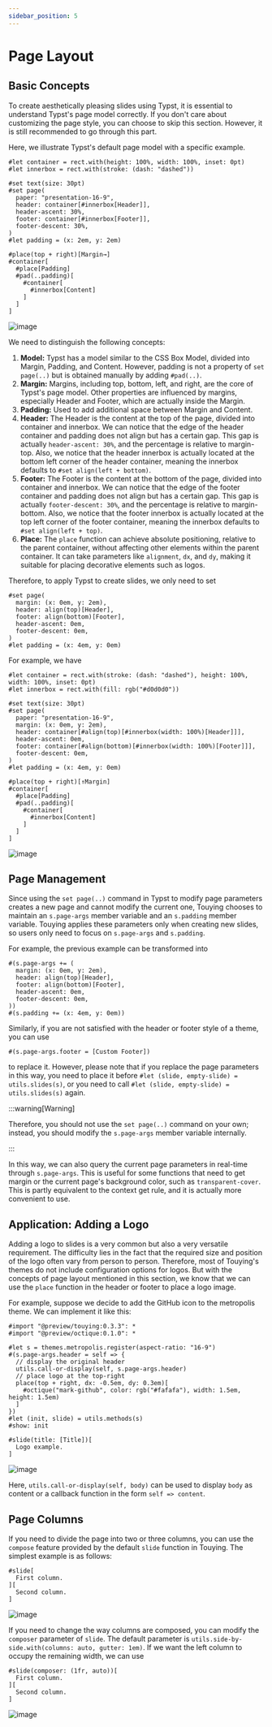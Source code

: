 ```yaml
---
sidebar_position: 5
---
```


# Page Layout

## Basic Concepts

To create aesthetically pleasing slides using Typst, it is essential to understand Typst's page model correctly. If you don't care about customizing the page style, you can choose to skip this section. However, it is still recommended to go through this part.

Here, we illustrate Typst's default page model with a specific example.

```typst
#let container = rect.with(height: 100%, width: 100%, inset: 0pt)
#let innerbox = rect.with(stroke: (dash: "dashed"))

#set text(size: 30pt)
#set page(
  paper: "presentation-16-9",
  header: container[#innerbox[Header]],
  header-ascent: 30%,
  footer: container[#innerbox[Footer]],
  footer-descent: 30%,
)
#let padding = (x: 2em, y: 2em)

#place(top + right)[Margin→]
#container[
  #place[Padding]
  #pad(..padding)[
    #container[
      #innerbox[Content]
    ]
  ]
]
```

![image](https://github.com/touying-typ/touying/assets/34951714/6cbb1092-c733-41b6-a15d-822ce970ef13)

We need to distinguish the following concepts:

1. **Model:** Typst has a model similar to the CSS Box Model, divided into Margin, Padding, and Content. However, padding is not a property of `set page(..)` but is obtained manually by adding `#pad(..)`.
2. **Margin:** Margins, including top, bottom, left, and right, are the core of Typst's page model. Other properties are influenced by margins, especially Header and Footer, which are actually inside the Margin.
3. **Padding:** Used to add additional space between Margin and Content.
4. **Header:** The Header is the content at the top of the page, divided into container and innerbox. We can notice that the edge of the header container and padding does not align but has a certain gap. This gap is actually `header-ascent: 30%`, and the percentage is relative to margin-top. Also, we notice that the header innerbox is actually located at the bottom left corner of the header container, meaning the innerbox defaults to `#set align(left + bottom)`.
5. **Footer:** The Footer is the content at the bottom of the page, divided into container and innerbox. We can notice that the edge of the footer container and padding does not align but has a certain gap. This gap is actually `footer-descent: 30%`, and the percentage is relative to margin-bottom. Also, we notice that the footer innerbox is actually located at the top left corner of the footer container, meaning the innerbox defaults to `#set align(left + top)`.
6. **Place:** The `place` function can achieve absolute positioning, relative to the parent container, without affecting other elements within the parent container. It can take parameters like `alignment`, `dx`, and `dy`, making it suitable for placing decorative elements such as logos.

Therefore, to apply Typst to create slides, we only need to set

```typst
#set page(
  margin: (x: 0em, y: 2em),
  header: align(top)[Header],
  footer: align(bottom)[Footer],
  header-ascent: 0em,
  footer-descent: 0em,
)
#let padding = (x: 4em, y: 0em)
```

For example, we have

```typst
#let container = rect.with(stroke: (dash: "dashed"), height: 100%, width: 100%, inset: 0pt)
#let innerbox = rect.with(fill: rgb("#d0d0d0"))

#set text(size: 30pt)
#set page(
  paper: "presentation-16-9",
  margin: (x: 0em, y: 2em),
  header: container[#align(top)[#innerbox(width: 100%)[Header]]],
  header-ascent: 0em,
  footer: container[#align(bottom)[#innerbox(width: 100%)[Footer]]],
  footer-descent: 0em,
)
#let padding = (x: 4em, y: 0em)

#place(top + right)[↑Margin]
#container[
  #place[Padding]
  #pad(..padding)[
    #container[
      #innerbox[Content]
    ]
  ]
]
```

![image](https://github.com/touying-typ/touying/assets/34951714/6127d231-86f3-4262-b7c6-b199d47ae12b)

## Page Management

Since using the `set page(..)` command in Typst to modify page parameters creates a new page and cannot modify the current one, Touying chooses to maintain an `s.page-args` member variable and an `s.padding` member variable. Touying applies these parameters only when creating new slides, so users only need to focus on `s.page-args` and `s.padding`.

For example, the previous example can be transformed into

```typst
#(s.page-args += (
  margin: (x: 0em, y: 2em),
  header: align(top)[Header],
  footer: align(bottom)[Footer],
  header-ascent: 0em,
  footer-descent: 0em,
))
#(s.padding += (x: 4em, y: 0em))
```

Similarly, if you are not satisfied with the header or footer style of a theme, you can use

```typst
#(s.page-args.footer = [Custom Footer])
```

to replace it. However, please note that if you replace the page parameters in this way, you need to place it before `#let (slide, empty-slide) = utils.slides(s)`, or you need to call `#let (slide, empty-slide) = utils.slides(s)` again.

:::warning[Warning]

Therefore, you should not use the `set page(..)` command on your own; instead, you should modify the `s.page-args` member variable internally.

:::

In this way, we can also query the current page parameters in real-time through `s.page-args`. This is useful for some functions that need to get margin or the current page's background color, such as `transparent-cover`. This is partly equivalent to the context get rule, and it is actually more convenient to use.

## Application: Adding a Logo

Adding a logo to slides is a very common but also a very versatile requirement. The difficulty lies in the fact that the required size and position of the logo often vary from person to person. Therefore, most of Touying's themes do not include configuration options for logos. But with the concepts of page layout mentioned in this section, we know that we can use the `place` function in the header or footer to place a logo image.

For example, suppose we decide to add the GitHub icon to the metropolis theme. We can implement it like this:

```typst
#import "@preview/touying:0.3.3": *
#import "@preview/octique:0.1.0": *

#let s = themes.metropolis.register(aspect-ratio: "16-9")
#(s.page-args.header = self => {
  // display the original header
  utils.call-or-display(self, s.page-args.header)
  // place logo at the top-right
  place(top + right, dx: -0.5em, dy: 0.3em)[
    #octique("mark-github", color: rgb("#fafafa"), width: 1.5em, height: 1.5em)
  ]
})
#let (init, slide) = utils.methods(s)
#show: init

#slide(title: [Title])[
  Logo example.
]
```

![image](https://github.com/touying-typ/touying/assets/34951714/055d77e7-5087-4248-b969-d8ef9d50c54b)

Here, `utils.call-or-display(self, body)` can be used to display `body` as content or a callback function in the form `self => content`.

## Page Columns

If you need to divide the page into two or three columns, you can use the `compose` feature provided by the default `slide` function in Touying. The simplest example is as follows:

```typst
#slide[
  First column.
][
  Second column.
]
```

![image](https://github.com/touying-typ/touying/assets/34951714/a39f88a2-f1ba-4420-8f78-6a0fc644704e)

If you need to change the way columns are composed, you can modify the `composer` parameter of `slide`. The default parameter is `utils.side-by-side.with(columns: auto, gutter: 1em)`. If we want the left column to occupy the remaining width, we can use

```typst
#slide(composer: (1fr, auto))[
  First column.
][
  Second column.
]
```

![image](https://github.com/touying-typ/touying/assets/34951714/aa84192a-4082-495d-9773-b06df32ab8dc)

